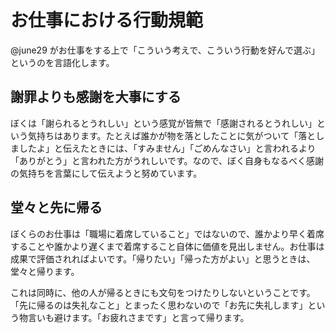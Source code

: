 # お仕事における行動規範

@june29 がお仕事をする上で「こういう考えで、こういう行動を好んで選ぶ」というのを言語化します。

## 謝罪よりも感謝を大事にする

ぼくは「謝られるとうれしい」という感覚が皆無で「感謝されるとうれしい」という気持ちはあります。たとえば誰かが物を落としたことに気がついて「落としましたよ」と伝えたときには、「すみません」「ごめんなさい」と言われるより「ありがとう」と言われた方がうれしいです。なので、ぼく自身もなるべく感謝の気持ちを言葉にして伝えようと努めています。

## 堂々と先に帰る

ぼくらのお仕事は「職場に着席していること」ではないので、誰かより早く着席することや誰かより遅くまで着席すること自体に価値を見出しません。お仕事は成果で評価されればよいです。「帰りたい」「帰った方がよい」と思うときは、堂々と帰ります。

これは同時に、他の人が帰るときにも文句をつけたりしないということです。「先に帰るのは失礼なこと」とまったく思わないので「お先に失礼します」という物言いも避けます。「お疲れさまです」と言って帰ります。
